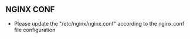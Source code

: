## NGINX CONF ##

- Please update the "/etc/nginx/nginx.conf" according to the nginx.conf file configuration
 